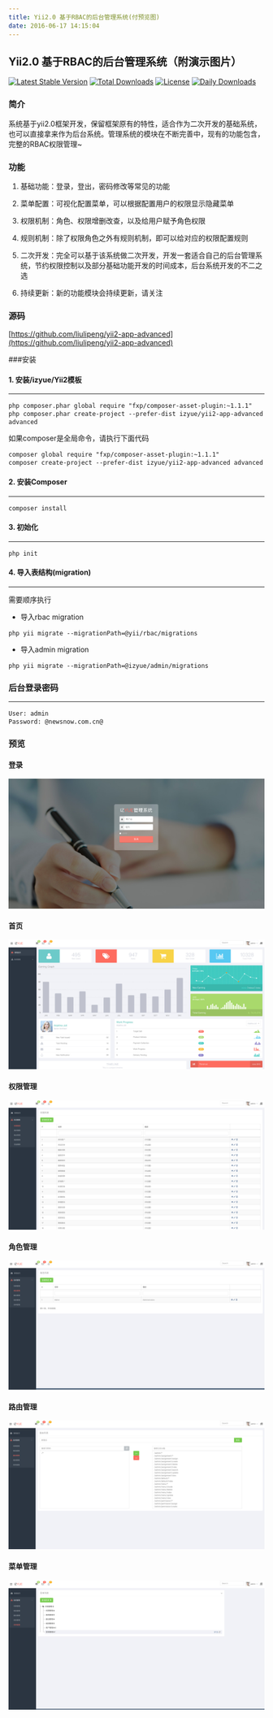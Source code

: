 ```yaml
---
title: Yii2.0 基于RBAC的后台管理系统(付预览图)
date: 2016-06-17 14:15:04
---
```


## Yii2.0 基于RBAC的后台管理系统（附演示图片）

[![Latest Stable Version](https://poser.pugx.org/izyue/yii2-app-advanced/v/stable)](https://packagist.org/packages/izyue/yii2-app-advanced)
[![Total Downloads](https://poser.pugx.org/izyue/yii2-app-advanced/downloads)](https://packagist.org/packages/izyue/yii2-app-advanced)
[![License](https://poser.pugx.org/izyue/yii2-app-advanced/license)](https://packagist.org/packages/izyue/yii2-app-advanced)
[![Daily Downloads](https://poser.pugx.org/izyue/yii2-app-advanced/d/daily)](https://packagist.org/packages/izyue/yii2-app-advanced)

### 简介

系统基于yii2.0框架开发，保留框架原有的特性，适合作为二次开发的基础系统，也可以直接拿来作为后台系统。管理系统的模块在不断完善中，现有的功能包含，完整的RBAC权限管理~

### 功能

1. 基础功能：登录，登出，密码修改等常见的功能

2. 菜单配置：可视化配置菜单，可以根据配置用户的权限显示隐藏菜单

3. 权限机制：角色、权限增删改查，以及给用户赋予角色权限

4. 规则机制：除了权限角色之外有规则机制，即可以给对应的权限配置规则

5. 二次开发：完全可以基于该系统做二次开发，开发一套适合自己的后台管理系统，节约权限控制以及部分基础功能开发的时间成本，后台系统开发的不二之选

6. 持续更新：新的功能模块会持续更新，请关注

### 源码

[https://github.com/liulipeng/yii2-app-advanced](https://github.com/liulipeng/yii2-app-advanced)


###安装

#### 1. 安装/izyue/Yii2模板
---

```
php composer.phar global require "fxp/composer-asset-plugin:~1.1.1"
php composer.phar create-project --prefer-dist izyue/yii2-app-advanced advanced
```
如果composer是全局命令，请执行下面代码

```
composer global require "fxp/composer-asset-plugin:~1.1.1"
composer create-project --prefer-dist izyue/yii2-app-advanced advanced

```

#### 2. 安装Composer
---

```
composer install
```

#### 3. 初始化
---

```
php init
```

#### 4. 导入表结构(migration)
---

需要顺序执行

- 导入rbac migration

```
php yii migrate --migrationPath=@yii/rbac/migrations
```
- 导入admin migration

```
php yii migrate --migrationPath=@izyue/admin/migrations
```

### 后台登录密码
---

```
User: admin
Password: @newsnow.com.cn@
```

### 预览

#### 登录

![](index/1.jpg)

#### 首页

![](index/2.jpg)

#### 权限管理

![](index/3.jpg)

#### 角色管理

![](index/4.jpg)

#### 路由管理

![](index/5.jpg)

#### 菜单管理

![](index/6.jpg)